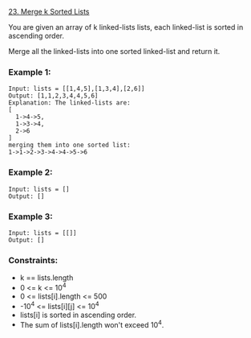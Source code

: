 [23. Merge k Sorted Lists](https://leetcode-cn.com/problems/merge-k-sorted-lists/)

You are given an array of k linked-lists lists, each linked-list is sorted in ascending order.

Merge all the linked-lists into one sorted linked-list and return it.

### Example 1:
```
Input: lists = [[1,4,5],[1,3,4],[2,6]]
Output: [1,1,2,3,4,4,5,6]
Explanation: The linked-lists are:
[
  1->4->5,
  1->3->4,
  2->6
]
merging them into one sorted list:
1->1->2->3->4->4->5->6
```

### Example 2:
```
Input: lists = []
Output: []
```

### Example 3:
```
Input: lists = [[]]
Output: []
```

### Constraints:
* k == lists.length
* 0 <= k <= 10<sup>4</sup>
* 0 <= lists[i].length <= 500
* -10<sup>4</sup> <= lists[i][j] <= 10<sup>4</sup>
* lists[i] is sorted in ascending order.
* The sum of lists[i].length won't exceed 10<sup>4</sup>.